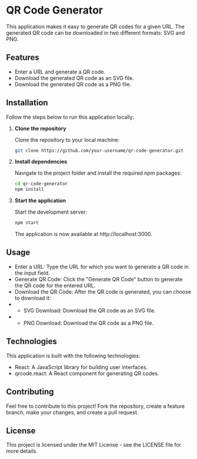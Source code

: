 # QR Code Generator

This application makes it easy to generate QR codes for a given URL. The generated QR code can be downloaded in two different formats: SVG and PNG.

## Features

- Enter a URL and generate a QR code.
- Download the generated QR code as an SVG file.
- Download the generated QR code as a PNG file.

## Installation

Follow the steps below to run this application locally:

1. **Clone the repository**

   Clone the repository to your local machine:

   ```bash
   git clone https://github.com/your-username/qr-code-generator.git

   ```

2. **Install dependencies**

   Navigate to the project folder and install the required npm packages:

   ```bash
   cd qr-code-generator
   npm install

   ```

3. **Start the application**

   Start the development server:

   ```bash
   npm start
   ```

   The application is now available at http://localhost:3000.

## Usage

- Enter a URL: Type the URL for which you want to generate a QR code in the input field.
- Generate QR Code: Click the "Generate QR Code" button to generate the QR code for the entered URL.
- Download the QR Code: After the QR code is generated, you can choose to download it:
- - SVG Download: Download the QR code as an SVG file.
- - PNG Download: Download the QR code as a PNG file.

## Technologies

This application is built with the following technologies:

- React: A JavaScript library for building user interfaces.
- qrcode.react: A React component for generating QR codes.

## Contributing

Feel free to contribute to this project! Fork the repository, create a feature branch, make your changes, and create a pull request.

## License

This project is licensed under the MIT License - see the LICENSE file for more details.
